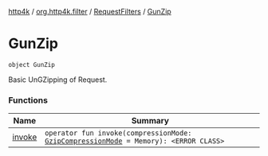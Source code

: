 [http4k](../../../index.md) / [org.http4k.filter](../../index.md) / [RequestFilters](../index.md) / [GunZip](./index.md)

# GunZip

`object GunZip`

Basic UnGZipping of Request.

### Functions

| Name | Summary |
|---|---|
| [invoke](invoke.md) | `operator fun invoke(compressionMode: `[`GzipCompressionMode`](../../-gzip-compression-mode/index.md)` = Memory): <ERROR CLASS>` |
